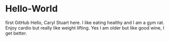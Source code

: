 # Hello-World
first GitHub 
Hello, Caryl Stuart here.  I like eating healthy and I am a gym rat.  Enjoy cardio but really like weight lifting.  Yes I am older but like good wine, I get better. 
